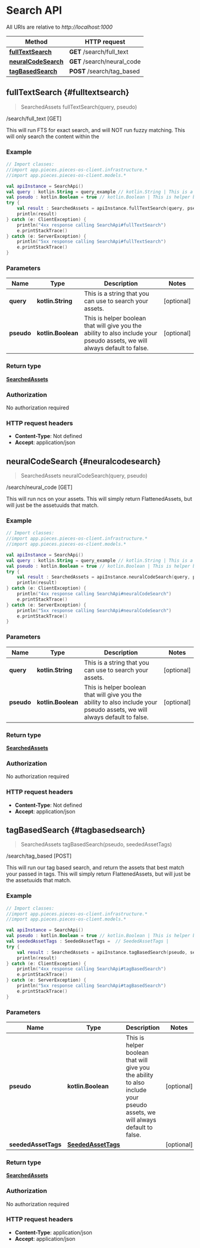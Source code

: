 # Search API

All URIs are relative to *http://localhost:1000*

Method | HTTP request
------------- | -------------
[**fullTextSearch**](#fulltextsearch) | **GET** /search/full_text
[**neuralCodeSearch**](#neuralcodesearch) | **GET** /search/neural_code
[**tagBasedSearch**](#tagbasedsearch) | **POST** /search/tag_based


## **fullTextSearch** {#fulltextsearch}
> SearchedAssets fullTextSearch(query, pseudo)

/search/full_text [GET]

This will run FTS for exact search, and will NOT run fuzzy matching. This will only search the content within the 

### Example
```kotlin
// Import classes:
//import app.pieces.pieces-os-client.infrastructure.*
//import app.pieces.pieces-os-client.models.*

val apiInstance = SearchApi()
val query : kotlin.String = query_example // kotlin.String | This is a string that you can use to search your assets.
val pseudo : kotlin.Boolean = true // kotlin.Boolean | This is helper boolean that will give you the ability to also include your pseudo assets, we will always default to false.
try {
    val result : SearchedAssets = apiInstance.fullTextSearch(query, pseudo)
    println(result)
} catch (e: ClientException) {
    println("4xx response calling SearchApi#fullTextSearch")
    e.printStackTrace()
} catch (e: ServerException) {
    println("5xx response calling SearchApi#fullTextSearch")
    e.printStackTrace()
}
```

### Parameters

Name | Type | Description  | Notes
------------- | ------------- | ------------- | -------------
 **query** | **kotlin.String**| This is a string that you can use to search your assets. | [optional]
 **pseudo** | **kotlin.Boolean**| This is helper boolean that will give you the ability to also include your pseudo assets, we will always default to false. | [optional]

### Return type

[**SearchedAssets**](../models/SearchedAssets)

### Authorization

No authorization required

### HTTP request headers

 - **Content-Type**: Not defined
 - **Accept**: application/json

## **neuralCodeSearch** {#neuralcodesearch}
> SearchedAssets neuralCodeSearch(query, pseudo)

/search/neural_code [GET]

This will run ncs on your assets. This will simply return FlattenedAssets, but will just be the assetuuids that match.

### Example
```kotlin
// Import classes:
//import app.pieces.pieces-os-client.infrastructure.*
//import app.pieces.pieces-os-client.models.*

val apiInstance = SearchApi()
val query : kotlin.String = query_example // kotlin.String | This is a string that you can use to search your assets.
val pseudo : kotlin.Boolean = true // kotlin.Boolean | This is helper boolean that will give you the ability to also include your pseudo assets, we will always default to false.
try {
    val result : SearchedAssets = apiInstance.neuralCodeSearch(query, pseudo)
    println(result)
} catch (e: ClientException) {
    println("4xx response calling SearchApi#neuralCodeSearch")
    e.printStackTrace()
} catch (e: ServerException) {
    println("5xx response calling SearchApi#neuralCodeSearch")
    e.printStackTrace()
}
```

### Parameters

Name | Type | Description  | Notes
------------- | ------------- | ------------- | -------------
 **query** | **kotlin.String**| This is a string that you can use to search your assets. | [optional]
 **pseudo** | **kotlin.Boolean**| This is helper boolean that will give you the ability to also include your pseudo assets, we will always default to false. | [optional]

### Return type

[**SearchedAssets**](../models/SearchedAssets)

### Authorization

No authorization required

### HTTP request headers

 - **Content-Type**: Not defined
 - **Accept**: application/json

## **tagBasedSearch** {#tagbasedsearch}
> SearchedAssets tagBasedSearch(pseudo, seededAssetTags)

/search/tag_based [POST]

This will run our tag based search, and return the assets that best match your passed in tags. This will simply return FlattenedAssets, but will just be the assetuuids that match.

### Example
```kotlin
// Import classes:
//import app.pieces.pieces-os-client.infrastructure.*
//import app.pieces.pieces-os-client.models.*

val apiInstance = SearchApi()
val pseudo : kotlin.Boolean = true // kotlin.Boolean | This is helper boolean that will give you the ability to also include your pseudo assets, we will always default to false.
val seededAssetTags : SeededAssetTags =  // SeededAssetTags | 
try {
    val result : SearchedAssets = apiInstance.tagBasedSearch(pseudo, seededAssetTags)
    println(result)
} catch (e: ClientException) {
    println("4xx response calling SearchApi#tagBasedSearch")
    e.printStackTrace()
} catch (e: ServerException) {
    println("5xx response calling SearchApi#tagBasedSearch")
    e.printStackTrace()
}
```

### Parameters

Name | Type | Description  | Notes
------------- | ------------- | ------------- | -------------
 **pseudo** | **kotlin.Boolean**| This is helper boolean that will give you the ability to also include your pseudo assets, we will always default to false. | [optional]
 **seededAssetTags** | [**SeededAssetTags**](../models/SeededAssetTags)|  | [optional]

### Return type

[**SearchedAssets**](../models/SearchedAssets)

### Authorization

No authorization required

### HTTP request headers

 - **Content-Type**: application/json
 - **Accept**: application/json

